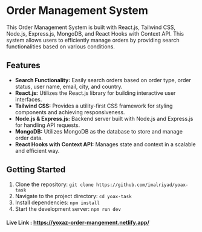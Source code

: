 # Order Management System

This Order Management System is built with React.js, Tailwind CSS, Node.js, Express.js, MongoDB, and React Hooks with Context API. This system allows users to efficiently manage orders by providing search functionalities based on various conditions.

## Features

- **Search Functionality:** Easily search orders based on order type, order status, user name, email, city, and country.
- **React.js:** Utilizes the React.js library for building interactive user interfaces.
- **Tailwind CSS:** Provides a utility-first CSS framework for styling components and achieving responsiveness.
- **Node.js & Express.js:** Backend server built with Node.js and Express.js for handling API requests.
- **MongoDB:** Utilizes MongoDB as the database to store and manage order data.
- **React Hooks with Context API:** Manages state and context in a scalable and efficient way.

## Getting Started

1. Clone the repository: `git clone https://github.com/imalriyad/yoax-task`
2. Navigate to the project directory: `cd yoax-task`
3. Install dependencies: `npm install`
4. Start the development server: `npm run dev`

#### Live Link : https://yoxaz-order-mangement.netlify.app/
